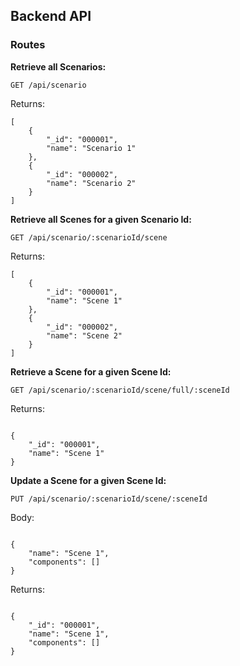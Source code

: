 ## Backend API

### Routes

**Retrieve all Scenarios:**

`GET /api/scenario`

Returns:
```
[
    {
        "_id": "000001",
        "name": "Scenario 1"
    },
    {
        "_id": "000002",
        "name": "Scenario 2"
    }
]
```

**Retrieve all Scenes for a given Scenario Id:**

`GET /api/scenario/:scenarioId/scene`

Returns:
```
[
    {
        "_id": "000001",
        "name": "Scene 1"
    },
    {
        "_id": "000002",
        "name": "Scene 2"
    }
]
```

**Retrieve a Scene for a given Scene Id:**

`GET /api/scenario/:scenarioId/scene/full/:sceneId`

Returns:
```

{
    "_id": "000001",
    "name": "Scene 1"
}

```
**Update a Scene for a given Scene Id:**

`PUT /api/scenario/:scenarioId/scene/:sceneId`

Body:
```

{
    "name": "Scene 1",
    "components": []
}

```

Returns:
```

{
    "_id": "000001",
    "name": "Scene 1",
    "components": []
}

```
